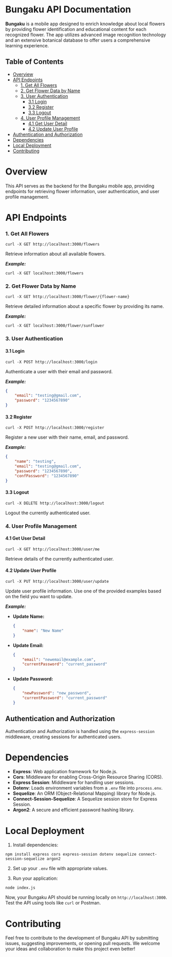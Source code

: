 # Bungaku API Documentation

**Bungaku** is a mobile app designed to enrich knowledge about local flowers by providing flower identification and educational content for each recognized flower. The app utilizes advanced image recognition technology and an extensive botanical database to offer users a comprehensive learning experience.

## Table of Contents
- [Overview](#overview)
- [API Endpoints](#api-endpoints)
  - [1. Get All Flowers](#1-get-all-flowers)
  - [2. Get Flower Data by Name](#2-get-flower-data-by-name)
  - [3. User Authentication](#3-user-authentication)
    - [3.1 Login](#31-login)
    - [3.2 Register](#32-register)
    - [3.3 Logout](#33-logout)
  - [4. User Profile Management](#4-user-profile-management)
    - [4.1 Get User Detail](#41-get-user-detail)
    - [4.2 Update User Profile](#42-update-user-profile)
- [Authentication and Authorization](#authentication-and-authorization)
- [Dependencies](#dependencies)
- [Local Deployment](#local-deployment)
- [Contributing](#contributing)

# Overview

This API serves as the backend for the Bungaku mobile app, providing endpoints for retrieving flower information, user authentication, and user profile management.

# API Endpoints

### 1. Get All Flowers

```
curl -X GET http://localhost:3000/flowers
```

Retrieve information about all available flowers.

***Example:***
```
curl -X GET localhost:3000/flowers
```

### 2. Get Flower Data by Name

```
curl -X GET http://localhost:3000/flower/{flower-name}
```

Retrieve detailed information about a specific flower by providing its name.

***Example:***

```
curl -X GET localhost:3000/flower/sunflower
```

### 3. User Authentication

#### 3.1 Login

```
curl -X POST http://localhost:3000/login
```

Authenticate a user with their email and password.

***Example:***
```json
{
    "email": "testing@gmail.com",
    "password": "1234567890"
}
```

#### 3.2 Register

```
curl -X POST http://localhost:3000/register
```

Register a new user with their name, email, and password.

***Example:***
```json
{
    "name": "testing",
    "email": "testing@gmail.com",
    "password": "1234567890",
    "confPassword": "1234567890"
}
```

#### 3.3 Logout

```
curl -X DELETE http://localhost:3000/logout
```

Logout the currently authenticated user.

### 4. User Profile Management

#### 4.1 Get User Detail

```
curl -X GET http://localhost:3000/user/me
```

Retrieve details of the currently authenticated user.

#### 4.2 Update User Profile

```
curl -X PUT http://localhost:3000/user/update
```

Update user profile information. Use one of the provided examples based on the field you want to update.

***Example:***

- **Update Name:**
  ```json
  {
      "name": "New Name"
  }
  ```

- **Update Email:**
  ```json
  {
      "email": "newemail@example.com",
      "currentPassword": "current_password"
  }
  ```

- **Update Password:**
  ```json
  {
      "newPassword": "new_password",
      "currentPassword": "current_password"
  }
  ```

## Authentication and Authorization

Authentication and Authorization is handled using the `express-session` middleware, creating sessions for authenticated users.


# Dependencies

- **Express**: Web application framework for Node.js.
- **Cors**: Middleware for enabling Cross-Origin Resource Sharing (CORS).
- **Express Session**: Middleware for handling user sessions.
- **Dotenv**: Loads environment variables from a `.env` file into `process.env`.
- **Sequelize**: An ORM (Object-Relational Mapping) library for Node.js.
- **Connect-Session-Sequelize**: A Sequelize session store for Express Session.
- **Argon2**: A secure and efficient password hashing library.

# Local Deployment

1. Install dependencies:

```
npm install express cors express-session dotenv sequelize connect-session-sequelize argon2
```

2. Set up your `.env` file with appropriate values.

3. Run your application:

```
node index.js
```

Now, your Bungaku API should be running locally on `http://localhost:3000`. Test the API using tools like `curl` or Postman.

# Contributing

Feel free to contribute to the development of Bungaku API by submitting issues, suggesting improvements, or opening pull requests. We welcome your ideas and collaboration to make this project even better!
